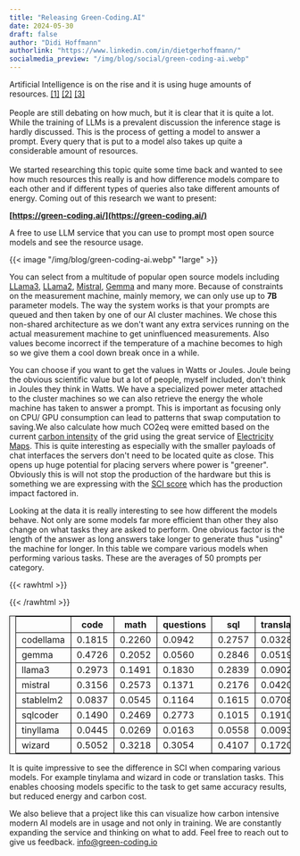 ```yaml
---
title: "Releasing Green-Coding.AI"
date: 2024-05-30
draft: false
author: "Didi Hoffmann"
authorlink: "https://www.linkedin.com/in/dietgerhoffmann/"
socialmedia_preview: "/img/blog/social/green-coding-ai.webp"
---
```


Artificial Intelligence is on the rise and it is using huge amounts of resources.
[[1]](https://www.dezeen.com/2023/08/09/ai-resources-climate-environment-energy-aitopia/)
[[2]](https://www.theverge.com/24066646/ai-electricity-energy-watts-generative-consumption)
[[3]](https://www.vox.com/climate/2024/3/28/24111721/ai-uses-a-lot-of-energy-experts-expect-it-to-double-in-just-a-few-years)
\
\
People are still debating on how much, but it is clear that it is quite a lot. 
While the training of LLMs is a prevalent discussion the inference stage is hardly discussed. 
This is the process of getting a model to answer a prompt. Every query that is put to a model also takes up quite a considerable amount of resources. 
\
\
We started researching this topic quite some time back and wanted to see how much resources this really is and how difference models compare to each other and if different types of queries also take different amounts of energy. Coming out of this research we want to present:

**[https://green-coding.ai/](https://green-coding.ai/)**

A free to use LLM service that you can use to prompt most open source models and see the resource usage.

{{< image "/img/blog/green-coding-ai.webp" "large" >}}

You can select from a multitude of popular open source models including [LLama3](https://llama.meta.com/llama3/), [LLama2](https://llama.meta.com/llama2/), [Mistral](https://mistral.ai/), [Gemma](https://ai.google.dev/gemma) and many more. Because of constraints on the measurement machine, mainly memory, we can only use up to **7B** parameter models. The way the system works is that your prompts are queued and then taken by one of our AI cluster machines. We chose this non-shared architecture as we don't want any extra services running on the actual measurement machine to get uninfluenced measurements. Also values become incorrect if the temperature of a machine becomes to high so we give them a cool down break once in a while.

You can choose if you want to get the values in Watts or Joules. Joule being the obvious scientific value but a lot of people, myself included, don't think in Joules they think in Watts. We have a specialized power meter attached to the cluster machines so we can also retrieve the energy the whole machine has taken to answer a prompt. This is important as focusing only on CPU/ GPU consumption can lead to patterns that swap computation to saving.We also calculate how much CO2eq were emitted based on the current [carbon intensity](https://www.electricitymaps.com/methodology#carbon-intensity-and-emission-factors) of the grid using the great service of [Electricity Maps](https://www.electricitymaps.com/). This is quite interesting as especially with the smaller payloads of chat interfaces the servers don't need to be located quite as close. This opens up huge potential for placing servers where power is "greener". Obviously this is will not stop the production of the hardware but this is something we are expressing with the [SCI score](https://www.iso.org/standard/86612.html#:~:text=Abstract,of%20an%20application's%20sustainability%20credentials.) which has the production impact factored in.

Looking at the data it is really interesting to see how different the models behave. Not only are some models far more efficient than other they also change on what tasks they are asked to perform. One obvious factor is the length of the answer as long answers take longer to generate thus "using" the machine for longer. In this table we compare various models when performing various tasks. These are the averages of 50 prompts per category.

{{< rawhtml >}}

<style>
table, th, td {
  border: 1px solid black;
  padding-left: 10px;
  padding-right: 10px;
}
</style>
{{< /rawhtml >}}

|          |   code |   math |   questions |   sql |   translation |
|----------|--------|--------|-------------|-------|---------------|
| codellama | 0.1815 | 0.2260 |      0.0942 | 0.2757 |       0.0328 |
| gemma     | 0.4726 | 0.2052 |      0.0560 | 0.2846 |       0.0519 |
| llama3    | 0.2973 | 0.1491 |      0.1830 | 0.2839 |       0.0902 |
| mistral   | 0.3156 | 0.2573 |      0.1371 | 0.2176 |       0.0420 |
| stablelm2 | 0.0837 | 0.0545 |      0.1164 | 0.1615 |       0.0708 |
| sqlcoder  | 0.1490 | 0.2469 |      0.2773 | 0.1015 |       0.1910 |
| tinyllama | 0.0445 | 0.0269 |      0.0163 | 0.0558 |       0.0093 |
| wizard    | 0.5052 | 0.3218 |      0.3054 | 0.4107 |       0.1720 |


It is quite impressive to see the difference in SCI when comparing various models. For example tinylama and wizard in code or translation tasks. This enables choosing models specific to the task to get same accuracy results, but reduced energy and carbon cost.

We also believe that a project like this can visualize how carbon intensive modern AI models are in usage and not only in training. We are constantly expanding the service and thinking on what to add. Feel free to reach out to give us feedback. [info@green-coding.io](mailto:info@green-coding.io)